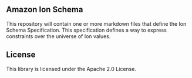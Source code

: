## Amazon Ion Schema

This repository will contain one or more markdown files that define the Ion Schema Specification. This specification defines a way to express constraints over the universe of Ion values.

## License

This library is licensed under the Apache 2.0 License. 

